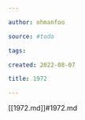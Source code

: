 ```yaml
---

author: ohmanfoo

source: #todo

tags: 

created: 2022-08-07

title: 1972

---
```

[[1972.md]]#1972.md